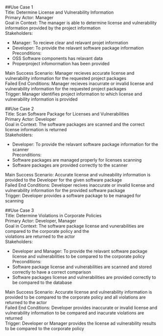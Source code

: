 
##Use Case 1 <br />
Title: Determine License and Vulnerability Information <br />
Primary Actor: Manager <br />
Goal in Context: The manager is able to determine license and vulnerability information provided by the project information <br />
Stakeholders: <br />
  * Manager: To recieve clear and relavant projet information <br />
  * Developer: To provide the relavant software package information <br />
Preconditions: <br />
  * OSS Software components has relavant data <br />
  * Properproject infomormation has been provided <br />
  
Main Success Scenario: Manager recieves accurate license and vulnerability information for the requested project packages <br />
Failed End Conditions: Manager recieves inacurrate or invalid license and vulnerability information for the requested project packages <br />
Trigger: Manager identifies project information to which license and vulnerability information is provided <br />


##Use Case 2 <br />
Title: Scan Software Package for Licenses and Vulnerabilities <br />
Primary Actor: Developer <br />
Goal in Context: The software packages are scanned and the correct license information is returned <br />
Stakeholders: <br />
  * Developer: To provide the relavant software package information for the scanner <br />
Preconditions: <br />
  * Software packages are managed properly for licenses scanning <br />
  * Software packages are provided correctly to the scanner <br />
  
Main Success Scenario: Accurate license and vulneability information is provided to the Developer for the given software package <br />
Failed End Conditions: Developer recives inaccurate or invalid license and vulnerability information for the provided software package <br />
Trigger: Developer provides a software package to be managed for scanning <br />


##Use Case 3 <br />
Title: Determine Violations in Corporate Policies <br />
Primary Actor: Developer, Manager <br />
Goal in Context: The software package license and vunerabilities are compared to the corporate policy and the <br />
violations are returned to the actor <br />
Stakeholders: <br />
  * Developer and Manager: To provide the relavant software package license and vulnerabilities to be compared to the corporate policy <br />
Preconditions: <br />
  * Software package license and vulnerabilities are scanned and stored correctly to have a correct comparison <br />
  * Software packages license and vulnerabilities are provided correctly to be compared to the database <br />
  
Main Success Scenario: Accurate license and vulnerability information is provided to be compared to the corporate policy and all violations are returned to the actor <br />
Failed End Conditions: Developer provides inaccurate or invalid license and vulnerability information to be compared and inacurate violations are returned <br />
Trigger: Developer or Manager provides the license ad vulnerability results to be compared to the corporate policy <br />
